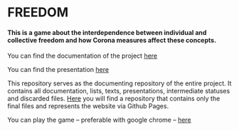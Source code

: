 # FREEDOM

#### This is a game about the interdependence between individual and collective freedom and how Corona measures affect these concepts.

You can find the documentation of the project [here](/documentations/documentation.md)

You can find the presentation [here](https://github.com/IndiaAparicio/freedomGame/blob/master/documentations/presentations/final-presentation.pdf)

This repository serves as the documenting repository of the entire project. It contains all documentation, lists, texts, presentations, intermediate statuses and discarded files. [Here](https://github.com/IndiaAparicio/freedom) you will find a repository that contains only the final files and represents the website via Github Pages.

You can play the game – preferable with google chrome – [here](https://indiaaparicio.github.io/freedom/)
